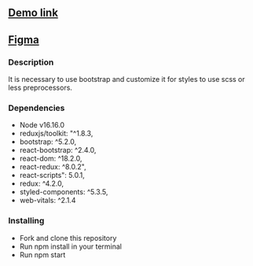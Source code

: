 ## [Demo link](https://elizachernysh.github.io/app-car/)

## [Figma](https://www.figma.com/file/UlBnJHOSYkW4KEPwusZfNQ/Test-task?node-id=0%3A1)


### Description

It is necessary to use bootstrap and customize it for styles to use scss or less preprocessors.

### Dependencies
- Node v16.16.0
- reduxjs/toolkit: "^1.8.3,
- bootstrap: ^5.2.0,
- react-bootstrap: ^2.4.0,
- react-dom: ^18.2.0,
- react-redux: ^8.0.2",
- react-scripts": 5.0.1,
- redux: ^4.2.0,
- styled-components: ^5.3.5,
- web-vitals: ^2.1.4

### Installing
- Fork and clone this repository
- Run npm install in your terminal
- Run npm start